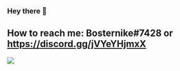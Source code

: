 ### Hey there 👋

## How to reach me: Bosternike#7428 or https://discord.gg/jVYeYHjmxX

[![](https://github-readme-stats.vercel.app/api?username=Bosternike&show_icons=true&count_private=true)](https://github.com/Bosternike)
